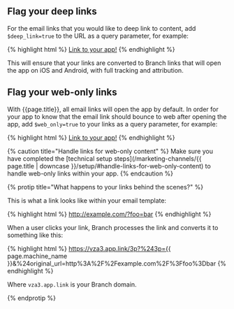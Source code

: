 ## Flag your deep links

For the email links that you would like to deep link to content, add `$deep_link=true` to the URL as a query parameter, for example:

{% highlight html %}
<a href="links.example.com?$deep_link=true" >Link to your app!</a>
{% endhighlight %}

This will ensure that your links are converted to Branch links that will open the app on iOS and Android, with full tracking and attribution.

## Flag your web-only links

With {{page.title}}, all email links will open the app by default. In order for your app to know that the email link should bounce to web after opening the app, add `$web_only=true` to your links as a query parameter, for example:

{% highlight html %}
<a href="links.example.com?$web_only=true" >Link to your app!</a>
{% endhighlight %}

{% caution title="Handle links for web-only content" %}
Make sure you have completed the [technical setup steps](/marketing-channels/{{ page.title | downcase }}/setup/#handle-links-for-web-only-content) to handle web-only links within your app.
{% endcaution %}

{% protip title="What happens to your links behind the scenes?" %}

This is what a link looks like within your email template:

{% highlight html %}
http://example.com/?foo=bar
{% endhighlight %}

When a user clicks your link, Branch processes the link and converts it to something like this:

{% highlight html %}
https://vza3.app.link/3p?%243p={{ page.machine_name }}&%24original_url=http%3A%2F%2Fexample.com%2F%3Ffoo%3Dbar
{% endhighlight %}

Where `vza3.app.link` is your Branch domain.

{% endprotip %}